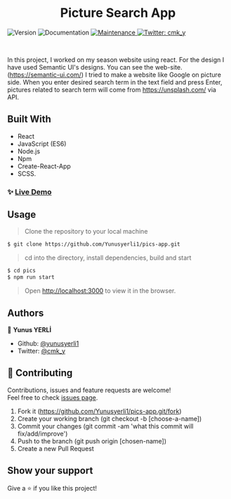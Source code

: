 <h1 align="center">Picture Search App </h1>
<p>
  <img alt="Version" src="https://img.shields.io/badge/version-1.0.0-blue.svg?cacheSeconds=2592000" />
  <a hraef="https://github.com/yunusyerli1/pics-app/blob/master/pics/README.md" target="_blank">
    <img alt="Documentation" src="https://img.shields.io/badge/documentation-yes-brightgreen.svg" />
  </a>
  <a href="https://github.com/yunusyerli1/seasons/blob/master/seasons" target="_blank">
    <img alt="Maintenance" src="https://img.shields.io/badge/Maintained%3F-yes-green.svg" />
  </a>
  <a href="https://twitter.com/cmk_y" target="_blank">
    <img alt="Twitter: cmk_y" src="https://img.shields.io/twitter/url?style=social&url=https%3A%2F%2Ftwitter.com%2Fcmk_y" />
  </a>
</p>


<br>



In this project, I worked on my season website using react. For the design I have used Semantic UI's designs. You can see the web-site. (https://semantic-ui.com/) I tried to make a website like Google on picture side. When you enter desired search term in the text field and press Enter, pictures related to search term will come from https://unsplash.com/ via API. 



## Built With

- React
- JavaScript (ES6)
- Node.js
- Npm
- Create-React-App
- SCSS.

### ✨ [Live Demo](https://searh-pic-yerli.herokuapp.com/)

## Usage

> Clone the repository to your local machine

```sh
$ git clone https://github.com/Yunusyerli1/pics-app.git
```

> cd into the directory, install dependencies, build and start

```sh
$ cd pics
$ npm run start
```

> Open [http://localhost:3000](http://localhost:3000) to view it in the browser.

## Authors

👤 **Yunus YERLİ**

- Github: [@yunusyerli1](https://github.com/Yunusyerli1)
- Twitter: [@cmk_y](https://twitter.com/cmk_y)

## 🤝 Contributing

Contributions, issues and feature requests are welcome!<br />Feel free to check [issues page](https://github.com/Yunusyerli1/pics-app/issues).

1. Fork it (https://github.com/Yunusyerli1/pics-app.git/fork)
2. Create your working branch (git checkout -b [choose-a-name])
3. Commit your changes (git commit -am 'what this commit will fix/add/improve')
4. Push to the branch (git push origin [chosen-name])
5. Create a new Pull Request

## Show your support

Give a ⭐️ if you like this project!

